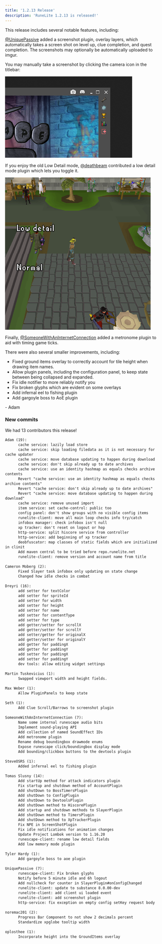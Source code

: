 ```yaml
---
title: '1.2.13 Release'
description: 'RuneLite 1.2.13 is released!'
---
```


This release includes several notable features, including:

[@UniquePassive](https://github.com/UniquePassive) added a screenshot plugin,
overlay layers, which automatically takes a screen shot on level up, clue
completion, and quest completion. The screenshots may optionally be
automatically uploaded to imgur.

You may manually take a screenshot by clicking the camera icon in the titlebar:

![screenshot-plugin](/img/blog/1.2.13-Release/screenshotplugin.png)

If you enjoy the old Low Detail mode, [@deathbeam](https://github.com/deathbeam)
contributed a low detail mode plugin which lets you toggle it.

![lowdetail](/img/blog/1.2.13-Release/lowdetail.png)

Finally, [@SomeoneWithAnInternetConnection](https://github.com/someonewithaninternetconnection)
added a metronome plugin to aid with timing game ticks.

There were also several smaller improvements, including:

* Fixed ground items overlay to correctly account for tile height when drawing item names.
* Allow plugin panels, including the configuration panel, to keep state between
being collapsed and expanded.
* Fix idle notifier to more reliably notify you
* Fix broken glyphs which are evident on some overlays
* Add infernal eel to fishing plugin
* Add gargoyle boss to AoE plugin

\- Adam


### New commits

We had 13 contributors this release!

```
Adam (19):
      cache service: lazily load store
      cache service: skip loading filedata as it is not necessary for cache updater
      cache service: move database updating to happen during download
      cache service: don't skip already up to date archives
      cache service: use an identity hashmap as equals checks archive contents
      Revert "cache service: use an identity hashmap as equals checks archive contents"
      Revert "cache service: don't skip already up to date archives"
      Revert "cache service: move database updating to happen during download"
      cache service: remove unused import
      item service: set cache-control: public too
      config panel: don't show groups with no visible config items
      runelite-client: move all main loop checks info try/catch
      infobox manager: check infobox isn't null
      xp tracker: don't reset on logout or hop
      http-service: split hiscore service from controller
      http-service: add beginning of xp tracker
      deobfuscator: map classes of static fields which are initialized in clinit
      Add maven central to be tried before repo.runelite.net
      runelite-client: remove version and account name from title

Cameron Moberg (2):
      Fixed Slayer task infobox only updating on state change
      Changed how idle checks in combat

Dreyri (16):
      add setter for textColor
      add setter for spriteId
      add setter for width
      add setter for height
      add setter for name
      add setter for contentType
      add setter for type
      add getter/setter for scrollX
      add getter/setter for scrollY
      add setter/getter for originalX
      add getter/setter for originalY
      add getter for paddingX
      add getter for paddingY
      add setter for paddingX
      add setter for paddingY
      dev tools: allow editing widget settings

Martin Tuskevicius (1):
      Swapped viewport width and height fields.

Max Weber (1):
      Allow PluginPanels to keep state

Seth (1):
      Add Clue Scroll/Barrows to screenshot plugin

SomeoneWithAnInternetConnection (7):
      Name some internal runescape audio bits
      Implement sound-playing API
      Add collection of named SoundEffect IDs
      Add metronome plugin
      Rename debug boundingbox drawmode enums
      Expose runescape click/boundingbox display mode
      Add bounding/clickbox buttons to the devtools plugin

SteveOSRS (1):
      Added infernal eel to fishing plugin

Tomas Slusny (14):
      Add startUp method for attack indicators plugin
      Fix startup and shutdown method of AccountPlugin
      Add shutDown to BossTimersPlugin
      Add shutDown to ConfigPlugin
      Add shutDown to DevtoolsPlugin
      Add shutDown method to HiscorePlugin
      Add startup and shutdown methods to SlayerPlugin
      Add shutDown method to TimersPlugin
      Add shutDown method to XpTrackerPlugin
      Fix NPE in ScreenShotPlugin
      Fix idle notifications for animation changes
      Update Project Lombok version to 1.16.20
      runescape-client: rename low detail fields
      Add low memory mode plugin

Tyler Hardy (1):
      Add gargoyle boss to aoe plugin

UniquePassive (7):
      runescape-client: Fix broken glyphs
      Notify before 5 minute idle and 6h logout
      Add nullcheck for counter in SlayerPlugin#onConfigChanged
      runelite-client: update to substance 8.0.00-dev
      runelite-client: add client ui loaded event
      runelite-client: add screenshot plugin
      http-service: fix exception on empty config setKey request body

noremac201 (2):
      Progress Bar Component to not show 2 decimals percent
      Standardize xpglobe tooltip width

oplosthee (1):
      Incorporate height into the GroundItems overlay
```
